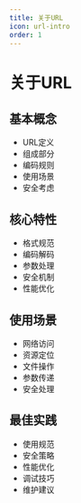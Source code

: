 ```yaml
---
title: 关于URL
icon: url-intro
order: 1
---
```


# 关于URL

## 基本概念
- URL定义
- 组成部分
- 编码规则
- 使用场景
- 安全考虑

## 核心特性
- 格式规范
- 编码解码
- 参数处理
- 安全机制
- 性能优化

## 使用场景
- 网络访问
- 资源定位
- 文件操作
- 参数传递
- 安全处理

## 最佳实践
- 使用规范
- 安全策略
- 性能优化
- 调试技巧
- 维护建议
